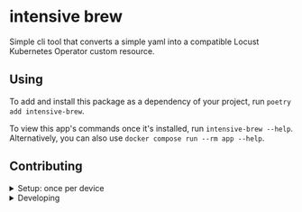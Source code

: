 # intensive brew

Simple cli tool that converts a simple yaml into a compatible Locust Kubernetes Operator custom resource.

## Using

To add and install this package as a dependency of your project, run `poetry add intensive-brew`.

To view this app's commands once it's installed, run `intensive-brew --help`. Alternatively, you can also use `docker compose run --rm app --help`.

## Contributing

<details>
<summary>Setup: once per device</summary>

1. [Install Docker Desktop](https://www.docker.com/get-started).
   - Enable _Use Docker Compose V2_ in Docker Desktop's preferences window.
2. Install [Poetry](https://python-poetry.org/docs/#installation).
3. Install [Pre-commit](https://pre-commit.com/#install)
   - On macOS run: `brew install pre-commit`

</details>


<details>
<summary>Developing</summary>

- Clone repository
- Setup development environment
   - Stage 1: setup _IntelliJ_ to work with the project
      - [prerequisite] [Python plugin](https://plugins.jetbrains.com/plugin/631-python) for _IntelliJ_ from _JetBrains_.
      - Step 1: in _IntelliJ_ go to `File` → `Project Structure` → `SDKs` → <kbd>+</kbd> → `Add Python SDK...` → `Poetry Environment`
        → `OK`
         - An environment will be instantiated and dependencies will be installed
      - Step 2: Select the created SDK as the SDK for the project
         - `File` → `Project Structure` → `Project` → `SDK` → `SDK with project name`
   - Stage 2: from the terminal
      - `cd` to the repository location
      - Install _git_ pre-commit hooks
        ```sh
        pre-commit install --install-hooks
        ```

###### General information

- This project follows the [Conventional Commits](https://www.conventionalcommits.org/) standard to
  automate [Semantic Versioning](https://semver.org/) and [Keep A Changelog](https://keepachangelog.com/)
  with [Commitizen](https://github.com/commitizen-tools/commitizen).
- Run `poe` from within the development environment to print a list of [Poe the Poet](https://github.com/nat-n/poethepoet) tasks available
  to run on this project.
- Run `poetry add {package}` from within the development environment to install a run time dependency and add it to `pyproject.toml`
  and `poetry.lock`. Add `--group test` or `--group dev` to install a CI or development dependency, respectively.
- Run `poetry remove {package}` from within the development environment to uninstall a run time dependency and remove it
  from `pyproject.toml` and `poetry.lock`. Add `--group test` or `--group dev` to uninstall a CI or development dependency, respectively.
- Run `poetry update` from within the development environment to upgrade all dependencies to the latest versions allowed by `pyproject.toml`.
- Run `cz bump` to bump the package's version, update the `CHANGELOG.md`, and create a git tag.
- Project has a protection against pushing to `main/msater` branches by utilizing pre-commit hooks.
</details>
